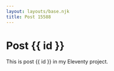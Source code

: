 ```yaml
---
layout: layouts/base.njk
title: Post 15588
---
```


# Post {{ id }}

This is post {{ id }} in my Eleventy project.
